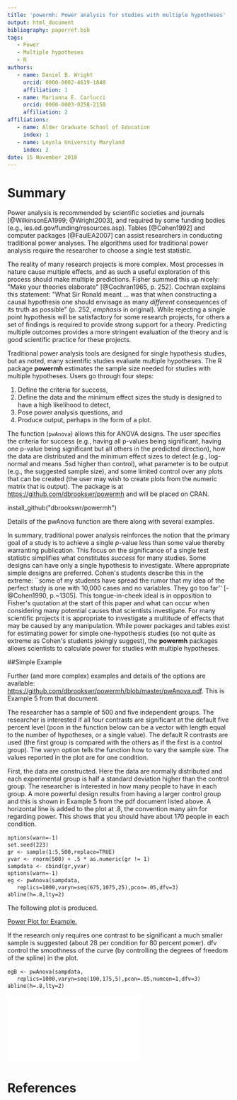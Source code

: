 ```yaml
---
title: 'powermh: Power analysis for studies with multiple hypotheses'
output: html_document
bibliography: paperref.bib
tags: 
   - Power
   - Multiple hypotheses
   - R 
authors:
   - name: Daniel B. Wright   
     orcid: 0000-0002-4619-1848
     affiliation: 1 
   - name: Marianna E. Carlucci 
     orcid: 0000-0003-0258-2158 
     affiliation: 2
affiliations:
   - name: Alder Graduate School of Education
     index: 1
   - name: Loyola University Maryland
     index: 2 
date: 15 November 2018
---
```



# Summary


Power analysis is recommended by scientific societies and journals [@WilkinsonEA1999; @Wright2003], and required by some funding bodies (e.g., ies.ed.gov/funding/resources.asp). Tables [@Cohen1992] and computer packages [@FaulEA2007] can assist researchers in conducting traditional power analyses. The algorithms used for traditional power analysis require the researcher to choose a single test statistic.  

The reality of many research projects is more complex. Most processes in nature cause multiple effects, and as such a useful exploration of this process should make multiple predictions. Fisher summed this up nicely: "Make your theories elaborate" [@Cochran1965, p. 252]. Cochran explains this statement: "What Sir Ronald meant ... was that when constructing a causal hypothesis one should envisage as many *different* consequences of its truth as possible" (p. 252, *emphasis* in original). While rejecting a single point hypothesis will be satisfactory for some research projects, for others a set of findings is required to provide strong support for a theory. Predicting multiple outcomes provides a more stringent evaluation of the theory and is good scientific practice for these projects.

Traditional power analysis tools are designed for single hypothesis studies, but as noted, many scientific studies evaluate multiple hypotheses. The R package **powermh** estimates the sample size needed for studies with multiple hypotheses. Users go through four steps:

1. Define the criteria for success,
2. Define the data and the minimum effect sizes the study is designed to have a high likelihood to detect,
3. Pose power analysis questions, and
4. Produce output, perhaps in the form of a plot.

The function (`pwAnova`) allows this for ANOVA designs. The user specifies the criteria for success (e.g., having all p-values being significant, having one p-value being significant but all others in the predicted direction), how the data are distributed and the minimum effect sizes to detect (e.g., log-normal and means .5sd higher than control), what parameter is to be output (e.g., the suggested sample size), and some limited control over any plots that can be created (the user may wish to create plots from the numeric matrix that is output). The package is at https://github.com/dbrookswr/powermh and will be placed on CRAN. 

install_github("dbrookswr/powermh")

Details of the pwAnova function are there along with several examples. 

In summary, traditional power analysis reinforces the notion that the primary goal of a study is to achieve a single *p*-value less than some value thereby warranting publication. This focus on the significance of a single test statistic simplifies what constitutes *success* for many studies. Some designs can have only a single hypothesis to investigate. Where appropriate simple designs are preferred. Cohen's students describe this in the extreme: ``some of my students have spread the rumor that my idea of the perfect study is one with 10,000 cases and no variables. They go too far'' [-@Cohen1990, p.~1305]. This tongue-in-cheek ideal is in opposition to Fisher's quotation at the start of this paper and what can occur when considering many potential causes that scientists investigate. For many scientific projects it is appropriate to investigate a multitude of effects that may be caused by any manipulation. While power packages and tables exist for estimating power for simple one-hypothesis studies (so not quite as extreme as Cohen's students jokingly suggest), the **powermh** packages allows scientists to calculate power for studies with multiple hypotheses.


##Simple Example

Further (and more complex) examples and details of the options are available: https://github.com/dbrookswr/powermh/blob/master/pwAnova.pdf. This is Example 5 from that document.

The researcher has a sample of 500 and five independent groups. The researcher is interested if all four contrasts are significant at the default five percent level (pcon in the function below can be a vector with length equal to the number of hypotheses, or a single value). The default R contrasts are used (the first group is compared with the others as if the first is a control group). The varyn option tells the function how to vary the sample size. The values reported in the plot are for one condition.

First, the data are constructed. Here the data are normally distributed and each experimental group is half a standard deviation higher than the control group. The researcher is interested in how many people to have in each group. A more powerful design results from having a larger control group and this is shown in Example 5 from the pdf document listed above. A horizontal line is added to the plot at .8, the convention many aim for regarding power. This shows that you should have about 170 people in each condition.

```
options(warn=-1)
set.seed(223)
gr <- sample(1:5,500,replace=TRUE)
yvar <- rnorm(500) + .5 * as.numeric(gr != 1)
sampdata <- cbind(gr,yvar)
options(warn=-1)
eg <- pwAnova(sampdata,
   replics=1000,varyn=seq(675,1075,25),pcon=.05,dfv=3)
abline(h=.8,lty=2)
```

The following plot is produced.

[Power Plot for Example.](eg5.pdf)

If the research only requires one contrast to be significant a much smaller sample is suggested (about 28 per condition for 80 percent power). dfv control the smoothness of the curve (by controlling the degrees of freedom of the spline) in the plot. 

```
egB <- pwAnova(sampdata,
   replics=1000,varyn=seq(100,175,5),pcon=.05,numcon=1,dfv=3)
abline(h=.8,lty=2)
```

![Power Plot for Example, part B.](eg5b.pdf)


# References

